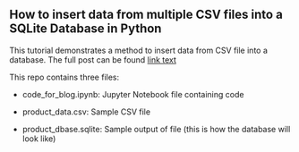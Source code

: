 
## How to insert data from multiple CSV files into a SQLite Database in Python

This tutorial demonstrates a method to insert data from CSV file into a database. The full post can be found [link text](https://medium.com/@saurabhkulkarni028/how-to-insert-data-from-csv-file-into-a-sqlite-database-using-python-82f7d447866a)

This repo contains three files:
- code_for_blog.ipynb: Jupyter Notebook file containing code

- product_data.csv: Sample CSV file 

- product_dbase.sqlite: Sample output of file (this is how the database will look like)
